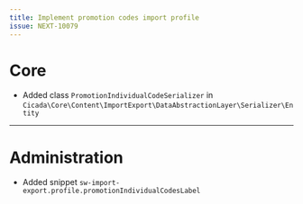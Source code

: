 ```yaml
---
title: Implement promotion codes import profile
issue: NEXT-10079
---
```

# Core
* Added class `PromotionIndividualCodeSerializer` in `Cicada\Core\Content\ImportExport\DataAbstractionLayer\Serializer\Entity`
___
# Administration
* Added snippet `sw-import-export.profile.promotionIndividualCodesLabel`
